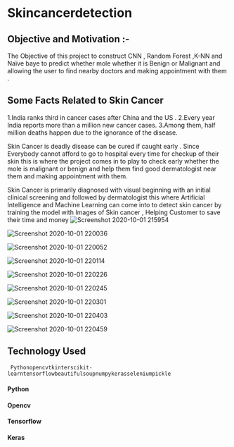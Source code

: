 # Skincancerdetection

## Objective and Motivation :-
The Objective of this project to construct CNN , Random Forest ,K-NN and Naïve baye to predict whether mole whether it is Benign or Malignant and allowing the user to find nearby doctors and making appointment with them .

## Some Facts Related to Skin Cancer 
1.India ranks third in cancer cases after China and the US .
2.Every year India reports more than a million new cancer cases. 
3.Among them, half million deaths happen due to the ignorance of the disease. 

Skin Cancer is deadly disease can be cured if caught early . 
Since Everybody cannot afford to go to hospital every time for checkup of their skin this is where the project comes in to play to check early whether the mole is malignant or benign and help them find good dermatologist near them and making appointment with them.

Skin Cancer is primarily diagnosed with visual beginning with an initial clinical screening and followed by dermatologist this where Artificial Intelligence and Machine Learning can come into to detect skin cancer by training the model with Images of Skin cancer , Helping Customer to save their time and money
![Screenshot 2020-10-01 215954](https://user-images.githubusercontent.com/55208353/94837729-40626c00-0432-11eb-9c94-9dbaa581d695.png)

![Screenshot 2020-10-01 220036](https://user-images.githubusercontent.com/55208353/94837819-5ec86780-0432-11eb-9e33-07509d036962.png)

![Screenshot 2020-10-01 220052](https://user-images.githubusercontent.com/55208353/94837825-5ff99480-0432-11eb-9354-96d60e2ee54a.png)

![Screenshot 2020-10-01 220114](https://user-images.githubusercontent.com/55208353/94837834-612ac180-0432-11eb-868a-8c847c9a3489.png)

![Screenshot 2020-10-01 220226](https://user-images.githubusercontent.com/55208353/94837839-62f48500-0432-11eb-994e-440599c26aca.png)

![Screenshot 2020-10-01 220245](https://user-images.githubusercontent.com/55208353/94837850-6556df00-0432-11eb-99d7-1258f6b7ec31.png)

![Screenshot 2020-10-01 220301](https://user-images.githubusercontent.com/55208353/94837858-6720a280-0432-11eb-9b05-b4e0937cdd2f.png)

![Screenshot 2020-10-01 220403](https://user-images.githubusercontent.com/55208353/94837862-67b93900-0432-11eb-8aa1-97e3ed2c8b84.png)

![Screenshot 2020-10-01 220459](https://user-images.githubusercontent.com/55208353/94837880-6ab42980-0432-11eb-9fc6-1e7e5bd27644.png)
 
 ## Technology Used 
     Pythonopencvtkinterscikit-learntensorflowbeautifulsoupnumpykerasseleniumpickle
 #### Python
 #### Opencv
 #### Tensorflow
 #### Keras
 
 
